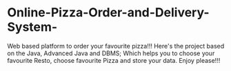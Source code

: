 # Online-Pizza-Order-and-Delivery-System-
Web based platform to order your favourite pizza!!!
Here's the project based on the Java, Advanced Java and DBMS;
Which helps you to choose your favourite Resto, choose favourite Pizza and store your data.
Enjoy please!!!
